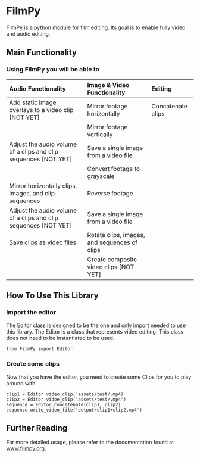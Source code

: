 # FilmPy
FilmPy is a python module for film editing. 
Its goal is to enable fully video and audio editing. 

## Main Functionality
### Using FilmPy you will be able to

|  Audio Functionality                                   |  Image & Video Functionality                           | Editing           |
| :----------------------------------------------------- | :----------------------------------------------------- | :---------------- |
| Add static image overlays to a video clip [NOT YET]    | Mirror footage horizontally                            | Concatenate clips |
|                                                        | Mirror footage vertically                              |                   |
| Adjust the audio volume of a clips and clip sequences [NOT YET] | Save a single image from a video file ||
|                  | Convert footage to grayscale           ||
| Mirror horizontally clips, images, and clip sequences           | Reverse footage    ||
| Adjust the audio volume of a clips and clip sequences [NOT YET] | Save a single image from a video file ||
| Save clips as video files | Rotate clips, images, and sequences of clips||
| | Create composite video clips [NOT YET]| |

## How To Use This Library
### Import the editor
The Editor class is designed to be the one and only import needed to use this library. 
The Editor is a class that represents video editing. 
This class does not need to be instantiated to be used.

`from FilmPy import Editor`

### Create some clips 
Now that you have the editor, you need to create some Clips for you to play around with.

```
clip1 = Editor.video_clip('assets/test/.mp4)
clip2 = Editor.vidoe_clip('assets/test/.mp4')
sequence = Editor.concatenate(clip1, clip2)
sequence.write_video_file('output/clip1+clip2.mp4')
```

## Further Reading
 
For more detailed usage, please refer to the documentation found at www.filmpy.org. 
